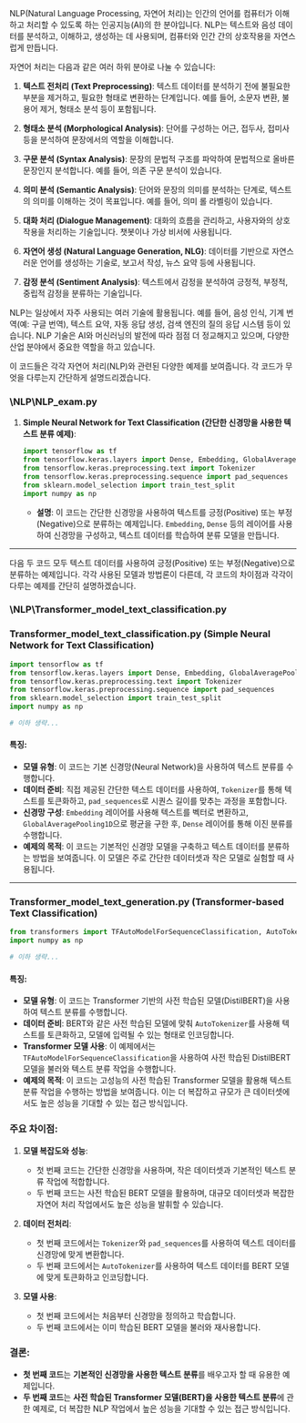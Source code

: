 NLP(Natural Language Processing, 자연어 처리)는 인간의 언어를 컴퓨터가 이해하고 처리할 수 있도록 하는 인공지능(AI)의 한 분야입니다.
NLP는 텍스트와 음성 데이터를 분석하고, 이해하고, 생성하는 데 사용되며, 컴퓨터와 인간 간의 상호작용을 자연스럽게 만듭니다.

자연어 처리는 다음과 같은 여러 하위 분야로 나눌 수 있습니다:

1. **텍스트 전처리 (Text Preprocessing)**: 텍스트 데이터를 분석하기 전에 불필요한 부분을 제거하고, 필요한 형태로 변환하는 단계입니다. 예를 들어, 소문자 변환, 불용어 제거, 형태소 분석 등이 포함됩니다.

2. **형태소 분석 (Morphological Analysis)**: 단어를 구성하는 어근, 접두사, 접미사 등을 분석하여 문장에서의 역할을 이해합니다.

3. **구문 분석 (Syntax Analysis)**: 문장의 문법적 구조를 파악하여 문법적으로 올바른 문장인지 분석합니다. 예를 들어, 의존 구문 분석이 있습니다.

4. **의미 분석 (Semantic Analysis)**: 단어와 문장의 의미를 분석하는 단계로, 텍스트의 의미를 이해하는 것이 목표입니다. 예를 들어, 의미 롤 라벨링이 있습니다.

5. **대화 처리 (Dialogue Management)**: 대화의 흐름을 관리하고, 사용자와의 상호작용을 처리하는 기술입니다. 챗봇이나 가상 비서에 사용됩니다.

6. **자연어 생성 (Natural Language Generation, NLG)**: 데이터를 기반으로 자연스러운 언어를 생성하는 기술로, 보고서 작성, 뉴스 요약 등에 사용됩니다.

7. **감정 분석 (Sentiment Analysis)**: 텍스트에서 감정을 분석하여 긍정적, 부정적, 중립적 감정을 분류하는 기술입니다.

NLP는 일상에서 자주 사용되는 여러 기술에 활용됩니다. 예를 들어, 음성 인식, 기계 번역(예: 구글 번역), 텍스트 요약, 자동 응답 생성, 검색 엔진의 질의 응답 시스템 등이 있습니다. NLP 기술은 AI와 머신러닝의 발전에 따라 점점 더 정교해지고 있으며, 다양한 산업 분야에서 중요한 역할을 하고 있습니다.


이 코드들은 각각 자연어 처리(NLP)와 관련된 다양한 예제를 보여줍니다. 각 코드가 무엇을 다루는지 간단하게 설명드리겠습니다.

### \NLP\NLP_exam.py
1. **Simple Neural Network for Text Classification (간단한 신경망을 사용한 텍스트 분류 예제)**:
   ```python
   import tensorflow as tf
   from tensorflow.keras.layers import Dense, Embedding, GlobalAveragePooling1D
   from tensorflow.keras.preprocessing.text import Tokenizer
   from tensorflow.keras.preprocessing.sequence import pad_sequences
   from sklearn.model_selection import train_test_split
   import numpy as np
   ```
   - **설명**: 이 코드는 간단한 신경망을 사용하여 텍스트를 긍정(Positive) 또는 부정(Negative)으로 분류하는 예제입니다. `Embedding`, `Dense` 등의 레이어를 사용하여 신경망을 구성하고, 텍스트 데이터를 학습하여 분류 모델을 만듭니다.


---------

다음 두 코드 모두 텍스트 데이터를 사용하여 긍정(Positive) 또는 부정(Negative)으로 분류하는 예제입니다.
각각 사용된 모델과 방법론이 다른데, 각 코드의 차이점과 각각이 다루는 예제를 간단히 설명하겠습니다.

### \NLP\Transformer_model_text_classification.py

### Transformer_model_text_classification.py (Simple Neural Network for Text Classification)
```python
import tensorflow as tf
from tensorflow.keras.layers import Dense, Embedding, GlobalAveragePooling1D
from tensorflow.keras.preprocessing.text import Tokenizer
from tensorflow.keras.preprocessing.sequence import pad_sequences
from sklearn.model_selection import train_test_split
import numpy as np

# 이하 생략...
```

#### **특징:**
- **모델 유형**: 이 코드는 기본 신경망(Neural Network)을 사용하여 텍스트 분류를 수행합니다.
- **데이터 준비**: 직접 제공된 간단한 텍스트 데이터를 사용하여, `Tokenizer`를 통해 텍스트를 토큰화하고, `pad_sequences`로 시퀀스 길이를 맞추는 과정을 포함합니다.
- **신경망 구성**: `Embedding` 레이어를 사용해 텍스트를 벡터로 변환하고, `GlobalAveragePooling1D`으로 평균을 구한 후, `Dense` 레이어를 통해 이진 분류를 수행합니다.
- **예제의 목적**: 이 코드는 기본적인 신경망 모델을 구축하고 텍스트 데이터를 분류하는 방법을 보여줍니다. 이 모델은 주로 간단한 데이터셋과 작은 모델로 실험할 때 사용됩니다.

---------

### Transformer_model_text_generation.py (Transformer-based Text Classification)
```python
from transformers import TFAutoModelForSequenceClassification, AutoTokenizer
import numpy as np

# 이하 생략...
```

#### **특징:**
- **모델 유형**: 이 코드는 Transformer 기반의 사전 학습된 모델(DistilBERT)을 사용하여 텍스트 분류를 수행합니다.
- **데이터 준비**: BERT와 같은 사전 학습된 모델에 맞춰 `AutoTokenizer`를 사용해 텍스트를 토큰화하고, 모델에 입력될 수 있는 형태로 인코딩합니다.
- **Transformer 모델 사용**: 이 예제에서는 `TFAutoModelForSequenceClassification`을 사용하여 사전 학습된 DistilBERT 모델을 불러와 텍스트 분류 작업을 수행합니다.
- **예제의 목적**: 이 코드는 고성능의 사전 학습된 Transformer 모델을 활용해 텍스트 분류 작업을 수행하는 방법을 보여줍니다. 이는 더 복잡하고 규모가 큰 데이터셋에서도 높은 성능을 기대할 수 있는 접근 방식입니다.

### **주요 차이점:**
1. **모델 복잡도와 성능**:
   - 첫 번째 코드는 간단한 신경망을 사용하며, 작은 데이터셋과 기본적인 텍스트 분류 작업에 적합합니다.
   - 두 번째 코드는 사전 학습된 BERT 모델을 활용하며, 대규모 데이터셋과 복잡한 자연어 처리 작업에서도 높은 성능을 발휘할 수 있습니다.

2. **데이터 전처리**:
   - 첫 번째 코드에서는 `Tokenizer`와 `pad_sequences`를 사용하여 텍스트 데이터를 신경망에 맞게 변환합니다.
   - 두 번째 코드에서는 `AutoTokenizer`를 사용하여 텍스트 데이터를 BERT 모델에 맞게 토큰화하고 인코딩합니다.

3. **모델 사용**:
   - 첫 번째 코드에서는 처음부터 신경망을 정의하고 학습합니다.
   - 두 번째 코드에서는 이미 학습된 BERT 모델을 불러와 재사용합니다.

### **결론:**
- **첫 번째 코드**는 **기본적인 신경망을 사용한 텍스트 분류**를 배우고자 할 때 유용한 예제입니다.
- **두 번째 코드**는 **사전 학습된 Transformer 모델(BERT)을 사용한 텍스트 분류**에 관한 예제로, 더 복잡한 NLP 작업에서 높은 성능을 기대할 수 있는 접근 방식입니다.